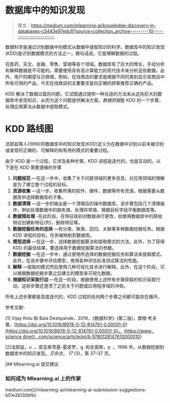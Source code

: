 # 数据库中的知识发现

> 原文：<https://medium.com/mlearning-ai/knowledge-discovery-in-databases-c5443e97edc6?source=collection_archive---------10----------------------->

数据科学是通过识别数据中的模式从数据中提取知识的科学。数据库中的知识发现(KDD)是识别数据模式的方法之一，换句话说，它是理解数据的过程。

在医药、天文、金融、零售、营销等各个领域。数据库有了巨大的增长，手动分析和解释数据是不可能的。需要使用具有高计算能力的现代技术来分析这些数据。此外，用户的期望与日俱增，例如，在线商店的要求是根据不同的类别显示其商店中所有可用的产品，今天在线商店的主要要求是向正确的顾客推荐正确的产品。

KDD 解决了数据过载的问题，它试图通过提供一种合适的方法来从这些巨大的数据库中发现知识，从而为这个问题提供解决方案。*数据挖掘*是 KDD 的一个步骤，处理应用算法从数据中提取模式。

# KDD 路线图

法耶兹等人(1996)将数据库中的知识发现(KDD)定义为在数据中识别以前未被识别或发现的正确的、可解释的和有用的模式的重要过程。

由于 KDD 是一个过程，它涉及各种步骤。KDD 进程是迭代的，也是互动的。以下是在 KDD 需要遵循的步骤

1.  **问题规范** —在这一步中，收集了关于问题领域的更多信息。对应用领域的理解是为了建立整个过程的目标。
2.  **资源收集** —这一步，收集所需的软件、硬件、数据等所有资源。根据需要从数据库中选择数据库的子集。
3.  **数据清理** —这一步的输出是一个清理后的操作数据库。该步骤包括几个清理操作，例如处理数据中的缺失值、处理异常值、根据目标字段平衡数据库等。
4.  **数据预处理** -在此阶段，在特征级别对数据进行更改，如使用数据库中的原始特征创建新特征(列)，删除特征等。
5.  **数据挖掘任务的选择** —有分类、聚类、回归、关联等多种数据挖掘任务。根据 KDD 进程的目标，任务被映射到数据库。
6.  **模型选择** —在这一步，选择数据挖掘算法和提取模式的方法。此外，为了获得 KDD 的最佳结果，要选择用于数据挖掘算法的参数。
7.  **数据挖掘** —在这一步中，通过使用所选择的数据挖掘任务和算法来提取模式。此外，在该步骤中评估模型，使用各种评估标准测试算法的性能。
8.  **解释** —提取的模式然后使用几种可视化技术进行解释。此外，在这个阶段，可以根据数据挖掘步骤之后建立的模型来可视化数据。
9.  **根据知识采取行动** —在这一阶段，根据使用上述所有步骤获取的知识采取行动。这些步骤还澄清了之前关于问题或应用程序域的冲突。

所有上述步骤都是高度迭代的，KDD 过程的任何两个步骤之间都可能存在循环。

参考文献-

[1] Vijay Kotu 和 Bala Deshpande，2019，《数据科学》(第二版)，摩根·考夫曼，[https://doi.org/10.1016/B978-0-12-814761-0.00001-0](https://doi.org/10.1016/B978-0-12-814761-0.00001-0)。
([https://www . science direct . com/science/article/pii/b 9780128147610000010](https://www.sciencedirect.com/science/article/pii/B9780128147610000010))

[2]法耶兹，u .，皮亚泰茨基-夏皮罗，g .和史密斯，p .，1996 年。从数据挖掘到数据库中的知识发现。*艾杂志*， *17* (3)，第 37–37 页。

[](/mlearning-ai/mlearning-ai-submission-suggestions-b51e2b130bfb) [## Mlearning.ai 提交建议

### 如何成为 Mlearning.ai 上的作家

medium.com](/mlearning-ai/mlearning-ai-submission-suggestions-b51e2b130bfb)